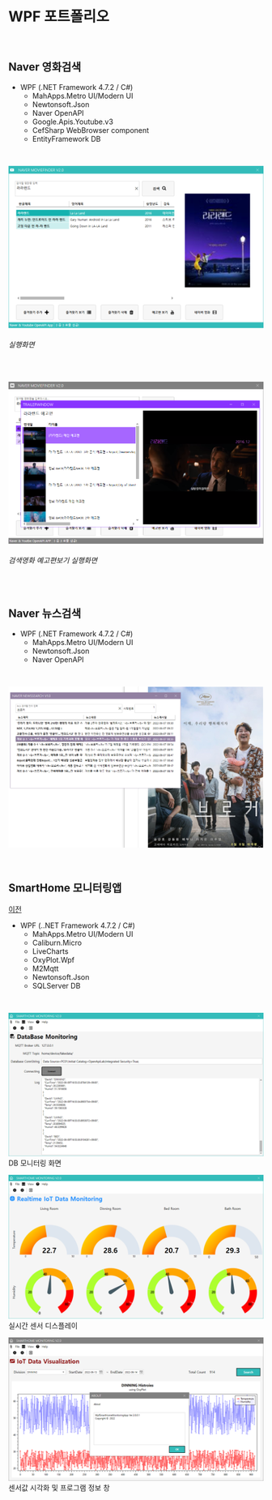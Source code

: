 # WPF 포트폴리오 

<br/>

## Naver 영화검색
- WPF (.NET Framework 4.7.2 / C#)
  - MahApps.Metro UI/Modern UI
  - Newtonsoft.Json
  - Naver OpenAPI
  - Google.Apis.Youtube.v3
  - CefSharp WebBrowser component
  - EntityFramework DB

<br/>
  
  ![NaverMovieFinder](https://github.com/KDH5706/StudyWPF/blob/main/capture/lalaland.png)
  ###### 실행화면

<br/>
  
  ![YoutubePlay](https://github.com/KDH5706/StudyWPF/blob/main/capture/youtube_trailer.png)
  ###### 검색영화 예고편보기 실행화면

<br/>

## Naver 뉴스검색
- WPF (.NET Framework 4.7.2 / C#)
  - MahApps.Metro UI/Modern UI
  - Newtonsoft.Json
  - Naver OpenAPI

<br/>

![NaverNewsSearch](https://github.com/KDH5706/StudyWPF/blob/main/capture/naver_newssearch.png)

<br/>

## SmartHome 모니터링앱
[이전](https://github.com/KDH5706/StudyWPF)
- WPF (..NET Framework 4.7.2 / C#)
  - MahApps.Metro UI/Modern UI
  - Caliburn.Micro
  - LiveCharts
  - OxyPlot.Wpf
  - M2Mqtt
  - Newtonsoft.Json
  - SQLServer DB

<br/>

![SmartHomMonitoring](https://github.com/KDH5706/StudyWPF/blob/main/capture/SmartHomeMonitoring.png)
DB 모니터링 화면

![RealTimeView](https://raw.githubusercontent.com/KDH5706/StudyWPF/main/capture/RealTimeView.png)
실시간 센서 디스플레이

![HistoryView](https://raw.githubusercontent.com/KDH5706/StudyWPF/main/capture/HistoryView.png)
센서값 시각화 및 프로그램 정보 창


